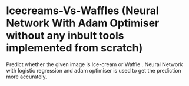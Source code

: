 # Icecreams-Vs-Waffles (Neural Network With Adam Optimiser without any inbult tools implemented from scratch)
Predict whether the given image is Ice-cream or Waffle . Neural Network with logistic regression  and adam optimiser is used to get the prediction more accurately.
